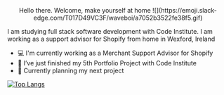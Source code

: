 
<div style="text-align: center;">
Hello there. Welcome, make yourself at home ![](https://emoji.slack-edge.com/T017D49VC3F/waveboi/a7052b3522fe38f5.gif)
</div>

I am studying full stack software development with Code Institute. I am working as a support advisor for Shopify from home in Wexford, Ireland

- :computer: I'm currently working as a Merchant Support Advisor for Shopify
- :school: I’ve just finished my 5th Portfolio Project with Code Institute
- :thinking: Currently planning my next project

[![Top Langs](https://github-readme-stats.vercel.app/api/top-langs/?username=anuraghazra&theme=gotham&layout=compact)](https://github.com/anuraghazra/github-readme-stats)


